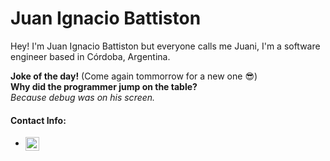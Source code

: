# Juan Ignacio Battiston

Hey! I'm Juan Ignacio Battiston but everyone calls me Juani, I'm a software engineer based in Córdoba, Argentina.

<b>Joke of the day!</b> (Come again tommorrow for a new one 😎)<br><b>Why did the programmer jump on the table?</b><br><i>Because debug was on his screen.</i>

#### Contact Info:

- [<img align="center" width="22px" src="https://upload.wikimedia.org/wikipedia/commons/thumb/7/7e/Gmail_icon_%282020%29.svg/1280px-Gmail_icon_%282020%29.svg.png" style="max-width: 100%;">](mailto:juan.i.b02@hotmail.com)
